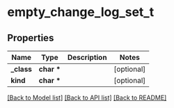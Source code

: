 # empty_change_log_set_t

## Properties
Name | Type | Description | Notes
------------ | ------------- | ------------- | -------------
**_class** | **char \*** |  | [optional] 
**kind** | **char \*** |  | [optional] 

[[Back to Model list]](../README.md#documentation-for-models) [[Back to API list]](../README.md#documentation-for-api-endpoints) [[Back to README]](../README.md)


